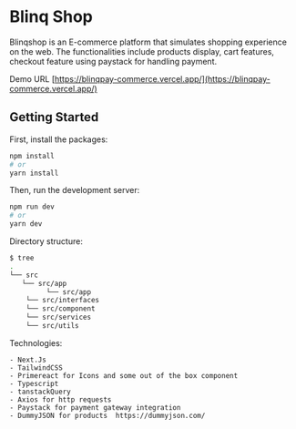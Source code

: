# Blinq Shop

Blinqshop is an E-commerce platform that simulates shopping experience on the web. The functionalities include products display, cart features, checkout feature using paystack for handling payment.

Demo URL [https://blinqpay-commerce.vercel.app/](https://blinqpay-commerce.vercel.app/)

## Getting Started

First, install the packages:

```bash
npm install
# or
yarn install
```

Then, run the development server:

```bash
npm run dev
# or
yarn dev
```

Directory structure:

```bash
$ tree
.
└── src
   └── src/app
         └── src/app
    └── src/interfaces
    └── src/component
    └── src/services
    └── src/utils
```

Technologies:

```
- Next.Js
- TailwindCSS
- Primereact for Icons and some out of the box component
- Typescript
- tanstackQuery
- Axios for http requests
- Paystack for payment gateway integration
- DummyJSON for products  https://dummyjson.com/
```
